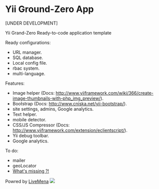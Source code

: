 Yii Ground-Zero App 
=========
[UNDER DEVELOPMENT]

Yii Grand-Zero Ready-to-code application template



Ready configurations:
- URL manager.
- SQL database.
- Local config file.
- rbac system.
- multi-language.

Features:
- Image helper (Docs: http://www.yiiframework.com/wiki/366/create-image-thumbnails-with-php_img_preview/).
- Bootstrap (Docs: http://www.cniska.net/yii-bootstrap/).
- site settings, admins, Google analytics.
- Text helper.
- mobile detector.
- CSS/JS Compressor (Docs: http://www.yiiframework.com/extension/eclientscript/).
- Yii debug toolbar.
- Google analytics.

To do:
- mailer
- geoLocator
- [What's missing ?!](https://github.com/livemena/Yii-GZero/issues/new)

Powred by [LiveMena](https://livemena.com/)
![](http://www.livemena.com/img/LIVEmena_logo_new.png)

